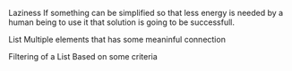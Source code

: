 Laziness
If something can be simplified so that less energy is needed by a human being to use it that solution is going to be successfull.

List
Multiple elements that has some meaninful connection

Filtering of a List
Based on some criteria

